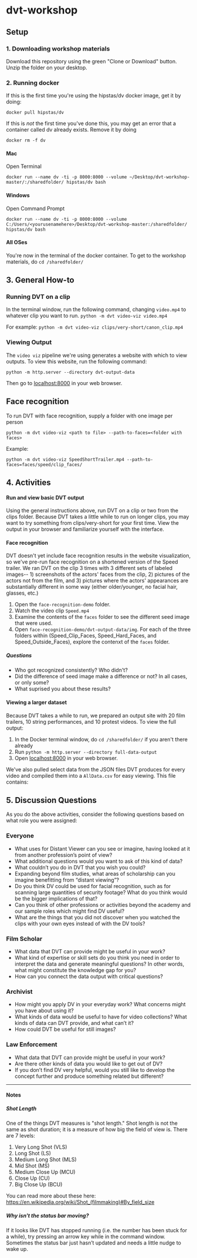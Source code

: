 # dvt-workshop


## Setup
### 1. Downloading workshop materials
Download this repository using the green "Clone or Download" button. Unzip the folder on your desktop. 

### 2. Running docker
If this is the first time you're using the hipstas/dv docker image, get it by doing:
```
docker pull hipstas/dv
```
If this is *not* the first time you've done this, you may get an error that a container called dv already exists. Remove it by doing
```
docker rm -f dv
```
#### Mac
Open Terminal 
``` 
docker run --name dv -ti -p 8000:8000 --volume ~/Desktop/dvt-workshop-master/:/sharedfolder/ hipstas/dv bash
```

#### Windows
Open Command Prompt 
```
docker run --name dv -ti -p 8000:8000 --volume C:/Users/<yourusenamehere>/Desktop/dvt-workshop-master:/sharedfolder/ hipstas/dv bash
```

#### All OSes
You're now in the terminal of the docker container. To get to the workshop materials, do
`cd /sharedfolder/`


## 3. General How-to
### Running DVT on a clip
In the terminal window, run the following command, changing `video.mp4` to whatever clip you want to run.
 `python -m dvt video-viz video.mp4`
 
For example:
`python -m dvt video-viz clips/very-short/canon_clip.mp4`

### Viewing Output
The `video viz` pipeline we're using generates a website with which to view outputs. To view this website, run the following command:
```
python -m http.server --directory dvt-output-data
```
Then go to [localhost:8000](http://locahost:8000/) in your web browser.
 
 
## Face recognition
To run DVT with face recognition, supply a folder with one image per person
```
python -m dvt video-viz <path to file> --path-to-faces=<folder with faces>
```

Example:
```
python -m dvt video-viz SpeedShortTrailer.mp4 --path-to-faces=faces/speed/clip_faces/
``` 
 
## 4. Activities
#### Run and view basic DVT output
Using the general instructions above, run DVT on a clip or two from the clips folder. Because DVT takes a little while to run on longer clips, you may want to try something from clips/very-short for your first time. View the output in your browser and familiarize yourself with the interface.

#### Face recognition 
DVT doesn't yet include face recognition results in the website visualization, so we've pre-run face recognition on a shortened version of the Speed trailer. We ran DVT on the clip 3 times with 3 different sets of labeled images-- 1) screenshots of the actors' faces from the clip, 2) pictures of the actors not from the film, and 3) pictures where the actors' appearances are substantially different in some way (either older/younger, no facial hair, glasses, etc.) 

1. Open the `face-recognition-demo` folder.
2. Watch the video clip `Speed.mp4`
3. Examine the contents of the `faces` folder to see the different seed image that were used.
4. Open `face-recognition-demo/dvt-output-data/img`. For each of the three folders within (Speed_Clip_Faces, Speed_Hard_Faces, and Speed_Outside_Faces), explore the contenxt of the `faces` folder. 

##### Questions
* Who got recognized consistently? Who didn't?
* Did the difference of seed image make a difference or not? In all cases, or only some? 
* What suprised you about these results?

#### Viewing a larger dataset
Because DVT takes a while to run, we prepared an output site with 20 film trailers, 10 string performances, and 10 protest videos. To view the full output:
1. In the Docker terminal window, do `cd /sharedfolder/` if you aren't there already
2. Run `python -m http.server --directory full-data-output` 
3. Open [localhost:8000](http://locahost:8000/) in your web browser.

We've also pulled select data from the JSON files DVT produces for every video and compiled them into a `AllData.csv` for easy viewing. This file contains:

## 5. Discussion Questions
As you do the above activities, consider the following questions based on what role you were assigned:

### Everyone
* What uses for Distant Viewer can you see or imagine, having looked at it from another profession’s point of view?
* What additional questions would you want to ask of this kind of data?
* What couldn’t you do in DVT that you wish you could?
* Expanding beyond film studies, what areas of scholarship can you imagine benefitting from “distant viewing”?
* Do you think DV could be used for facial recognition, such as for scanning large quantities of security footage? What do you think would be the bigger implications of that?
* Can you think of other professions or activities beyond the academy and our sample roles which might find DV useful? 
* What are the things that you did not discover when you watched the clips with your own eyes instead of with the DV tools?

### Film Scholar 
* What data that DVT can provide might be useful in your work? 
* What kind of expertise or skill sets do you think you need in order to interpret the data and generate meaningful questions? In other words, what might constitute the knowledge gap for you?
* How can you connect the data output with critical questions? 

### Archivist 
* How might you apply DV in your everyday work? What concerns might you have about using it?
* What kinds of data would be useful to have for video collections? What kinds of data can DVT provide, and what can’t it?
* How could DVT be useful for still images?

### Law Enforcement 
* What data that DVT can provide might be useful in your work? 
* Are there other kinds of data you would like to get out of DV? 
* If you don’t find DV very helpful, would you still like to develop the concept further and produce something related but different? 

*****

#### Notes
##### Shot Length
One of the things DVT measures is "shot length." Shot length is not the same as shot duration; it is a measure of how big the field of view is. There are 7 levels:
1. Very Long Shot (VLS)
2. Long Shot (LS)
3. Medium Long Shot (MLS)
4. Mid Shot (MS)
5. Medium Close Up (MCU)
6. Close Up (CU)
7. Big Close Up (BCU)

You can read more about these here: https://en.wikipedia.org/wiki/Shot_(filmmaking)#By_field_size

##### Why isn't the status bar moving?
If it looks like DVT has stopped running (i.e. the number has been stuck for a while), try pressing an arrow key while in the command window. Sometimes the status bar just hasn’t updated and needs a little nudge to wake up.


